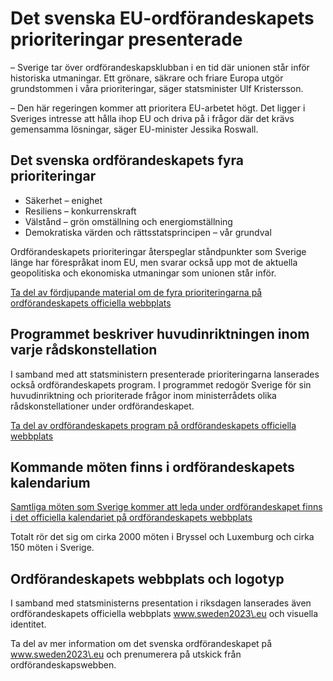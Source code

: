 # Det svenska EU-ordförandeskapets prioriteringar presenterade

– Sverige tar över ordförandeskapsklubban i en tid där unionen står inför historiska utmaningar. Ett grönare, säkrare och friare Europa utgör grundstommen i våra prioriteringar, säger statsminister Ulf Kristersson.

– Den här regeringen kommer att prioritera EU\-arbetet högt. Det ligger i Sveriges intresse att hålla ihop EU och driva på i frågor där det krävs gemensamma lösningar, säger EU\-minister Jessika Roswall.

## Det svenska ordförandeskapets fyra prioriteringar

* Säkerhet – enighet
* Resiliens – konkurrenskraft
* Välstånd – grön omställning och energiomställning
* Demokratiska värden och rättsstatsprincipen – vår grundval

Ordförandeskapets prioriteringar återspeglar ståndpunkter som Sverige länge har förespråkat inom EU, men svarar också upp mot de aktuella geopolitiska och ekonomiska utmaningar som unionen står inför.

[Ta del av fördjupande material om de fyra prioriteringarna på ordförandeskapets officiella webbplats](https://swedish-presidency.consilium.europa.eu/sv/program/prioriteringar/)

## Programmet beskriver huvudinriktningen inom varje rådskonstellation

I samband med att statsministern presenterade prioriteringarna lanserades också ordförandeskapets program. I programmet redogör Sverige för sin huvudinriktning och prioriterade frågor inom ministerrådets olika rådskonstellationer under ordförandeskapet.

[Ta del av ordförandeskapets program på ordförandeskapets officiella webbplats](https://swedish-presidency.consilium.europa.eu/sv/program/det-svenska-ordfoerandeskapets-program/)

## Kommande möten finns i ordförandeskapets kalendarium

[Samtliga möten som Sverige kommer att leda under ordförandeskapet finns i det officiella kalendariet på ordförandeskapets webbplats](https://swedish-presidency.consilium.europa.eu/sv/evenemang/)

Totalt rör det sig om cirka 2000 möten i Bryssel och Luxemburg och cirka 150 möten i Sverige.

## Ordförandeskapets webbplats och logotyp

I samband med statsministerns presentation i riksdagen lanserades även ordförandeskapets officiella webbplats www.sweden2023\.eu och visuella identitet.

Ta del av mer information om det svenska ordförandeskapet på www.sweden2023\.eu och prenumerera på utskick från ordförandeskapswebben.

